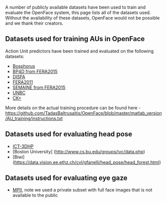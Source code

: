 A number of publicly available datasets have been used to train and evaluate the OpenFace system, this page lists all of the datasets used. Without the availability of these datasets, OpenFace would not be possible and we thank their creators.

## Datasets used for training AUs in OpenFace

Action Unit predictors have been trained and evaluated on the following datasets:
- [Bosphorus](http://bosphorus.ee.boun.edu.tr/)
- [BP4D from FERA2015](http://sspnet.eu/fera2015/)
- [DISFA](http://www.engr.du.edu/mmahoor/DISFA.htm)
- [FERA2011](http://sspnet.eu/fera2011/fera2011data/)
- [SEMAINE from FERA2015](http://sspnet.eu/fera2015/)
- [UNBC](http://www.pitt.edu/~emotion/um-spread.htm)
- [CK+](http://www.pitt.edu/~emotion/ck-spread.htm)

More details on the actual training procedure can be found here - https://github.com/TadasBaltrusaitis/OpenFace/blob/master/matlab_version/AU_training/instructions.txt

## Datasets used for evaluating head pose

- [ICT-3DHP](http://projects.ict.usc.edu/3dhp/)
- [Boston University] (http://www.cs.bu.edu/groups/ivc/data.php)
- [Biwi] (https://data.vision.ee.ethz.ch/cvl/gfanelli/head_pose/head_forest.html)

## Datasets used for evaluating eye gaze

- [MPII](https://www.mpi-inf.mpg.de/departments/computer-vision-and-multimodal-computing/research/gaze-based-human-computer-interaction/appearance-based-gaze-estimation-in-the-wild/), note we used a private subset with full face images that is not available to the public
